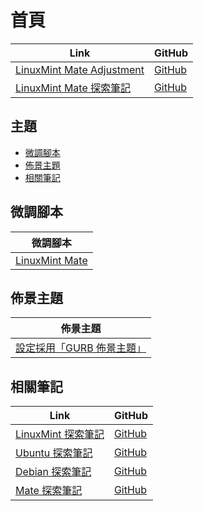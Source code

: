 

# 首頁

| Link | GitHub |
| ---- | ------ |
| [LinuxMint Mate Adjustment](https://samwhelp.github.io/linuxmint-mate-adjustment/) | [GitHub](https://github.com/samwhelp/linuxmint-mate-adjustment) |
| [LinuxMint Mate 探索筆記](https://samwhelp.github.io/note-about-linuxmint-mate/) | [GitHub](https://github.com/samwhelp/note-about-linuxmint-mate) |




## 主題

* [微調腳本](#微調腳本)
* [佈景主題](#佈景主題)
* [相關筆記](#相關筆記)




## 微調腳本

| 微調腳本 |
| -------- |
| [LinuxMint Mate](https://github.com/samwhelp/linuxmint-mate-adjustment/tree/main/prototype/main/) |




## 佈景主題

| 佈景主題 |
| -------- |
| [設定採用「GURB 佈景主題」](https://samwhelp.github.io/note-about-linuxmint-mate/read/subject/grub.html) |




## 相關筆記

| Link | GitHub |
| ---- | ------ |
| [LinuxMint 探索筆記](https://samwhelp.github.io/note-about-linuxmint/) | [GitHub](https://github.com/samwhelp/note-about-linuxmint) |
| [Ubuntu 探索筆記](https://samwhelp.github.io/note-about-ubuntu/) | [GitHub](https://github.com/samwhelp/note-about-ubuntu) |
| [Debian 探索筆記](https://samwhelp.github.io/note-about-debian/) | [GitHub](https://github.com/samwhelp/note-about-debian) |
| [Mate 探索筆記](https://samwhelp.github.io/note-about-mate/) | [GitHub](https://github.com/samwhelp/note-about-mate) |
